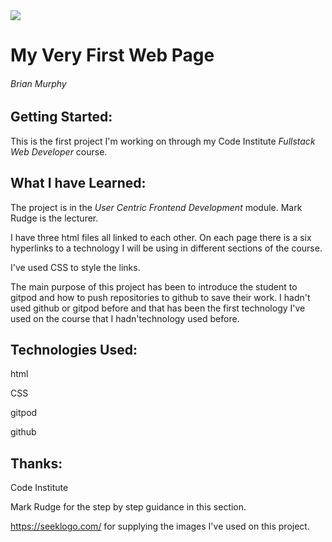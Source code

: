 <img src="https://codeinstitute.s3.amazonaws.com/fullstack/ci_logo_small.png" style="margin: 0;">

# My Very First Web Page

###### Brian Murphy

## Getting Started:

This is the first project I'm working on through my Code Institute
*Fullstack Web Developer* course.

## What I have Learned:

The project is in the *User Centric Frontend Development* module.
Mark Rudge is the lecturer. 

I have three html files all linked to each other. On each page there is
a six hyperlinks to a technology I will be using in different sections 
of the course.

I've used CSS to style the links.

The main purpose of this project has been to introduce the student to gitpod
and how to push repositories to github to save their work.
I hadn't used github or gitpod before and that has been the first 
technology I've used on the course that I hadn'technology used before.

## Technologies Used:

html

CSS

gitpod

github

## Thanks:

Code Institute 

Mark Rudge for the step by step guidance in this section.

https://seeklogo.com/ for supplying the images I've used on this
project.